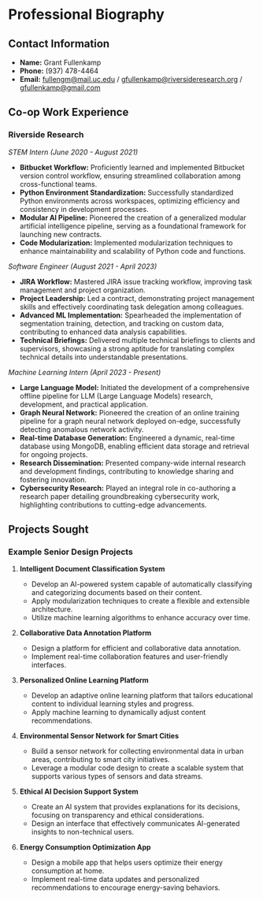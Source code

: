 # Professional Biography
## Contact Information
- **Name:** Grant Fullenkamp
- **Phone:** (937) 478-4464
- **Email:** fullengm@mail.uc.edu / gfullenkamp@riversideresearch.org / gfullenkamp@gmail.com

## Co-op Work Experience
### Riverside Research
*STEM Intern (June 2020 - August 2021)* 
- **Bitbucket Workflow:** Proficiently learned and implemented Bitbucket version control workflow, ensuring streamlined collaboration among cross-functional teams.
- **Python Environment Standardization:** Successfully standardized Python environments across workspaces, optimizing efficiency and consistency in development processes.
- **Modular AI Pipeline:** Pioneered the creation of a generalized modular artificial intelligence pipeline, serving as a foundational framework for launching new contracts.
- **Code Modularization:** Implemented modularization techniques to enhance maintainability and scalability of Python code and functions.

*Software Engineer (August 2021 - April 2023)*
- **JIRA Workflow:** Mastered JIRA issue tracking workflow, improving task management and project organization.
- **Project Leadership:** Led a contract, demonstrating project management skills and effectively coordinating task delegation among colleagues.
- **Advanced ML Implementation:** Spearheaded the implementation of segmentation training, detection, and tracking on custom data, contributing to enhanced data analysis capabilities.
- **Technical Briefings:** Delivered multiple technical briefings to clients and supervisors, showcasing a strong aptitude for translating complex technical details into understandable presentations.

*Machine Learning Intern (April 2023 - Present)*
- **Large Language Model:** Initiated the development of a comprehensive offline pipeline for LLM (Large Language Models) research, development, and practical application.
- **Graph Neural Network:** Pioneered the creation of an online training pipeline for a graph neural network deployed on-edge, successfully detecting anomalous network activity.
- **Real-time Database Generation:** Engineered a dynamic, real-time database using MongoDB, enabling efficient data storage and retrieval for ongoing projects.
- **Research Dissemination:** Presented company-wide internal research and development findings, contributing to knowledge sharing and fostering innovation.
- **Cybersecurity Research:** Played an integral role in co-authoring a research paper detailing groundbreaking cybersecurity work, highlighting contributions to cutting-edge advancements.

## Projects Sought
### Example Senior Design Projects
1. **Intelligent Document Classification System**
   - Develop an AI-powered system capable of automatically classifying and categorizing documents based on their content.
   - Apply modularization techniques to create a flexible and extensible architecture.
   - Utilize machine learning algorithms to enhance accuracy over time.

2. **Collaborative Data Annotation Platform**
   - Design a platform for efficient and collaborative data annotation.
   - Implement real-time collaboration features and user-friendly interfaces.

3. **Personalized Online Learning Platform**
   - Develop an adaptive online learning platform that tailors educational content to individual learning styles and progress.
   - Apply machine learning to dynamically adjust content recommendations.

4. **Environmental Sensor Network for Smart Cities**
   - Build a sensor network for collecting environmental data in urban areas, contributing to smart city initiatives.
   - Leverage a modular code design to create a scalable system that supports various types of sensors and data streams.

5. **Ethical AI Decision Support System**
   - Create an AI system that provides explanations for its decisions, focusing on transparency and ethical considerations.
   - Design an interface that effectively communicates AI-generated insights to non-technical users.

6. **Energy Consumption Optimization App**
   - Design a mobile app that helps users optimize their energy consumption at home.
   - Implement real-time data updates and personalized recommendations to encourage energy-saving behaviors.
